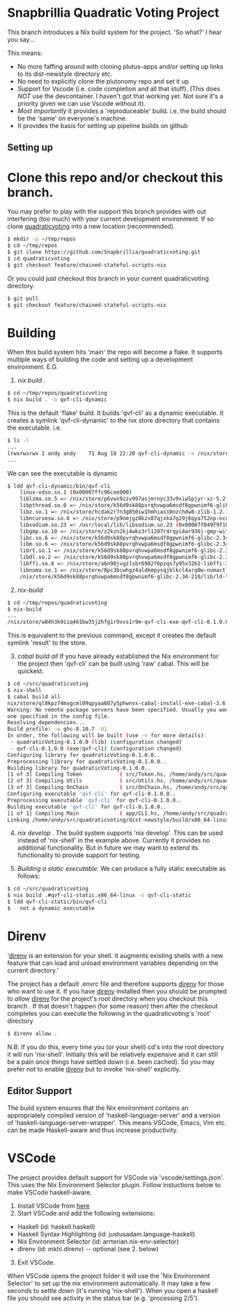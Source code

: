 # Snapbrillia Quadratic Voting Project

This branch introduces a Nix build system for the project. 'So what?' I hear you say...

This means: 
- No more faffing around with cloning plutus-apps and/or setting up links to its dist-newstyle directory etc.
- No need to explicitly clone the plutonomy repo and set it up
- Support for Vscode (i.e. code completion and all that stuff). (This does *NOT* use the devcontainer. I haven't got that working yet. Not sure it's a priority given we can use Vscode without it).
- *Most importantly* it provides a 'reproduceable' build. i.e. the build should be the 'same' on everyone's machine.
- It provides the basis for setting up pipeline builds on github

## Setting up

# Clone this repo and/or checkout this branch.
You may prefer to play with the support this branch provides with out interfering (too much) with your current development environment. If so clone [quadraticvoting](https://github.com/Snapbrillia/quadraticvoting) into a new location (recommended). 
```bash
$ mkdir -p ~/tmp/repos
$ cd ~/tmp/repos
$ git clone https://github.com/Snapbrillia/quadraticvoting.git
$ cd quadraticvoting
$ git checkout feature/chained-stateful-scripts-nix
```
Or you could just checkout this branch in your current quadraticvoting directory.
```bash
$ git pull
$ git checkout feature/chained-stateful-scripts-nix
```

# Building
When this build system hits 'main' the repo will become a flake. It supports multiple ways of building the code and setting up a development environment. E.G.
1. *nix build .*
```bash
$ cd ~/tmp/repos/quadraticvoting
$ nix build . -o qvf-cli-dynamic
```
This is the default 'flake' build. It builds 'qvf-cli' as a dynamic executable. It creates a symlink 'qvf-cli-dynamic' to the nix store directory that contains the executable. i.e.
```bash
$ ls -l
...
lrwxrwxrwx 1 andy andy    71 Aug 18 22:20 qvf-cli-dynamic -> /nix/store/w84h3k9iiq461bw35j2hfg1r9vvs1r9m-qvf-cli-exe-qvf-cli-0.1.0.0
...
```
We can see the executable is dynamic
```bash
$ ldd qvf-cli-dynamic/bin/qvf-cli 
	linux-vdso.so.1 (0x00007ffc96cee000)
	liblzma.so.5 => /nix/store/p6vws9zzv997asjmrnyc33v9xiw5pjyr-xz-5.2.5/lib/liblzma.so.5 (0x00007f049faeb000)
	libpthread.so.0 => /nix/store/k56d9sk88pvrqhvwpa6msdf8gpwnimf6-glibc-2.34-210/lib/libpthread.so.0 (0x00007f049fae6000)
	libz.so.1 => /nix/store/hcdak2r7n3g850iw1hmhiasi0nzchdw8-zlib-1.2.12/lib/libz.so.1 (0x00007f049fac8000)
	libncursesw.so.6 => /nix/store/p9nmjgz8kzx87qjxka7g29j6qya752np-ncurses-6.3-p20220507/lib/libncursesw.so.6 (0x00007f049fa51000)
	libsodium.so.23 => /usr/local/lib/libsodium.so.23 (0x00007f049f9f1000)
	libgmp.so.10 => /nix/store/z2kzn2kj4wkz3rl1207r4rqyi4ar936j-gmp-with-cxx-6.2.1/lib/libgmp.so.10 (0x00007f049f950000)
	libc.so.6 => /nix/store/k56d9sk88pvrqhvwpa6msdf8gpwnimf6-glibc-2.34-210/lib/libc.so.6 (0x00007f049f752000)
	libm.so.6 => /nix/store/k56d9sk88pvrqhvwpa6msdf8gpwnimf6-glibc-2.34-210/lib/libm.so.6 (0x00007f049f679000)
	librt.so.1 => /nix/store/k56d9sk88pvrqhvwpa6msdf8gpwnimf6-glibc-2.34-210/lib/librt.so.1 (0x00007f049f674000)
	libdl.so.2 => /nix/store/k56d9sk88pvrqhvwpa6msdf8gpwnimf6-glibc-2.34-210/lib/libdl.so.2 (0x00007f049f66d000)
	libffi.so.8 => /nix/store/a6n90jvgz1sbr6982f6pzqs7y95x32b2-libffi-3.4.2/lib/libffi.so.8 (0x00007f049f660000)
	libnuma.so.1 => /nix/store/8pc3bcwhgz4aldkmpysqjblkcl4arq0w-numactl-2.0.14/lib/libnuma.so.1 (0x00007f049f651000)
	/nix/store/k56d9sk88pvrqhvwpa6msdf8gpwnimf6-glibc-2.34-210/lib/ld-linux-x86-64.so.2 => /nix/store/k56d9sk88pvrqhvwpa6msdf8gpwnimf6-glibc-2.34-210/lib64/ld-linux-x86-64.so.2 (0x00007f049fb17000)
```
2. *nix-build*
```bash
$ cd ~/tmp/repos/quadraticvoting
$ nix-build
...
/nix/store/w84h3k9iiq461bw35j2hfg1r9vvs1r9m-qvf-cli-exe-qvf-cli-0.1.0.0
```
This is equivalent to the previous command, except it creates the default symlink 'result' to the store.

3. *cabal build all*
If you have already established the Nix environment for the project then 'qvf-cli' can be built using 'raw' cabal. This will be quickest.

```bash
$ cd ~/src/quadraticvoting
$ nix-shell
$ cabal build all
nix/store/ql8kpz74mxgcml09qpyaa607y5phwnvx-cabal-install-exe-cabal-3.6.2.0/bin/cabal --project-file=/home/andy/src/quadraticvoting/.nix-shell-cabal.project build all
Warning: No remote package servers have been specified. Usually you would have
one specified in the config file.
Resolving dependencies...
Build profile: -w ghc-8.10.7 -O1
In order, the following will be built (use -v for more details):
 - quadraticVoting-0.1.0.0 (lib) (configuration changed)
 - qvf-cli-0.1.0.0 (exe:qvf-cli) (configuration changed)
Configuring library for quadraticVoting-0.1.0.0..
Preprocessing library for quadraticVoting-0.1.0.0..
Building library for quadraticVoting-0.1.0.0..
[1 of 3] Compiling Token            ( src/Token.hs, /home/andy/src/quadraticvoting/dist-newstyle/build/x86_64-linux/ghc-8.10.7/quadraticVoting-0.1.0.0/build/Token.o, /home/andy/src/quadraticvoting/dist-newstyle/build/x86_64-linux/ghc-8.10.7/quadraticVoting-0.1.0.0/build/Token.dyn_o )
[2 of 3] Compiling Utils            ( src/Utils.hs, /home/andy/src/quadraticvoting/dist-newstyle/build/x86_64-linux/ghc-8.10.7/quadraticVoting-0.1.0.0/build/Utils.o, /home/andy/src/quadraticvoting/dist-newstyle/build/x86_64-linux/ghc-8.10.7/quadraticVoting-0.1.0.0/build/Utils.dyn_o )
[3 of 3] Compiling OnChain          ( src/OnChain.hs, /home/andy/src/quadraticvoting/dist-newstyle/build/x86_64-linux/ghc-8.10.7/quadraticVoting-0.1.0.0/build/OnChain.o, /home/andy/src/quadraticvoting/dist-newstyle/build/x86_64-linux/ghc-8.10.7/quadraticVoting-0.1.0.0/build/OnChain.dyn_o )
Configuring executable 'qvf-cli' for qvf-cli-0.1.0.0..
Preprocessing executable 'qvf-cli' for qvf-cli-0.1.0.0..
Building executable 'qvf-cli' for qvf-cli-0.1.0.0..
[1 of 1] Compiling Main             ( app/CLI.hs, /home/andy/src/quadraticvoting/dist-newstyle/build/x86_64-linux/ghc-8.10.7/qvf-cli-0.1.0.0/x/qvf-cli/build/qvf-cli/qvf-cli-tmp/Main.o )
Linking /home/andy/src/quadraticvoting/dist-newstyle/build/x86_64-linux/ghc-8.10.7/qvf-cli-0.1.0.0/x/qvf-cli/build/qvf-cli/qvf-cli ...
```
4. *nix develop .*
The build system supports 'nix develop'. This can be used instead of 'nix-shell' in the example above. Currently it provides no additional functionality. But in future we may want to extend its functionality to provide support for testing.

5. *Building a static executable.*
We can produce a fully static executable as follows:
```bash
$ cd ~/src/quadraticvoting
$ nix build .#qvf-cli-static.x86_64-linux -o qvf-cli-static
$ ldd qvf-cli-static/bin/qvf-cli 
$	not a dynamic executable
```
# Direnv
'[direnv](https://direnv.net) is an extension for your shell. It augments existing shells with a new feature that can load and unload environment variables depending on the current directory.'

The project has a default .envrc file and therefore supports [direnv](https://direnv.net) for those who want to use it. If you have [direnv](https://direnv.net) installed then you should be prompted to *allow* [direnv](https://direnv.net) for the project's root directory when you checkout this branch . If that doesn't happen (for some reason) then after the checkout completes you can execute the following in the quadraticvoting's 'root' directory
```bash
$ direnv allow .
```
N.B. If you do this, every time you (or your shell) cd's into the root directory it will run 'nix-shell'. Initially this will be relatively expensive and it can still be a pain once things have settled down (i.e. been cached). So you may prefer not to enable [direnv](https://direnv.net) but to invoke 'nix-shell' explicitly.

## Editor Support
The build system ensures that the Nix environment contains an appropriately compiled version of 'haskell-language-server' and a version of 'haskell-language-server-wrapper'. This means VSCode, Emacs, Vim etc. can be made Haskell-aware and thus increase productivity.

# VSCode
The project provides default support for VSCode via 'vscode/settings.json'. This uses the Nix Environment Selector plugin. Follow instuctions below to make VSCode haskell-aware.

1. Install VSCode from [here](https://code.visualstudio.com/download)
2. Start VSCode and add the following extensions:
- Haskell (id: haskell.haskell)
- Haskell Syntax Highlighting (id: justusadam.language-haskell)
- Nix Environment Selector (id: arrterian.nix-env-selector)
- direnv (id: mkhl.direnv) -- optional (see 2. below)
3. Exit VSCode.

When VSCode opens the project folder it will use the 'Nix Environment Selector' to set up the nix environment automatically. It may take a few seconds to settle down (it's running 'nix-shell'). When you open a haskell file you should see activity in the status bar (e.g. 'processing 2/5'). 


